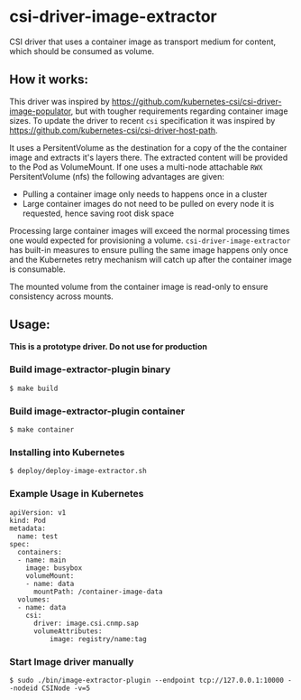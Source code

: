 # csi-driver-image-extractor

CSI driver that uses a container image as transport medium for content, which should be consumed as volume.

## How it works:

This driver was inspired by https://github.com/kubernetes-csi/csi-driver-image-populator, but with tougher requirements regarding container image sizes. To update the driver to recent `csi` specification it was inspired by https://github.com/kubernetes-csi/csi-driver-host-path.

It uses a PersitentVolume as the destination for a copy of the the container image and extracts it's layers there. The extracted content will be provided to the Pod as VolumeMount.
If one uses a multi-node attachable `RWX` PersitentVolume (nfs) the following advantages are given:
* Pulling a container image only needs to happens once in a cluster
* Large container images do not need to be pulled on every node it is requested, hence saving root disk space

Processing large container images will exceed the normal processing times one would expected for provisioning a volume. `csi-driver-image-extractor` has built-in measures to ensure pulling the same image happens only once and the Kubernetes retry mechanism will catch up after the container image is consumable.

The mounted volume from the container image is read-only to ensure consistency across mounts.

## Usage:

**This is a prototype driver. Do not use for production**

### Build image-extractor-plugin binary
```
$ make build
```

### Build image-extractor-plugin container
```
$ make container
```

### Installing into Kubernetes
```
$ deploy/deploy-image-extractor.sh
```

### Example Usage in Kubernetes
```
apiVersion: v1
kind: Pod
metadata:
  name: test
spec:
  containers:
  - name: main
    image: busybox
    volumeMount:
    - name: data
      mountPath: /container-image-data
  volumes:
  - name: data
    csi:
      driver: image.csi.cnmp.sap
      volumeAttributes:
          image: registry/name:tag
```

### Start Image driver manually
```
$ sudo ./bin/image-extractor-plugin --endpoint tcp://127.0.0.1:10000 --nodeid CSINode -v=5
```
